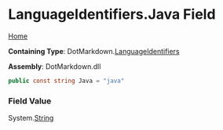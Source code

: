 <a name="_top"></a>

# LanguageIdentifiers\.Java Field

[Home](../../../README.md#_top)

**Containing Type**: DotMarkdown\.[LanguageIdentifiers](../README.md#_top)

**Assembly**: DotMarkdown\.dll

```csharp
public const string Java = "java"
```

### Field Value

System\.[String](https://docs.microsoft.com/en-us/dotnet/api/system.string)
